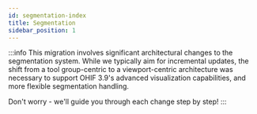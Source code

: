 ```yaml
---
id: segmentation-index
title: Segmentation
sidebar_position: 1
---
```


:::info
This migration involves significant architectural changes to the segmentation system. While we typically aim for incremental updates, the shift from a tool group-centric to a viewport-centric architecture was necessary to support OHIF 3.9's advanced visualization capabilities, and more flexible segmentation handling.

Don't worry - we'll guide you through each change step by step!
:::
